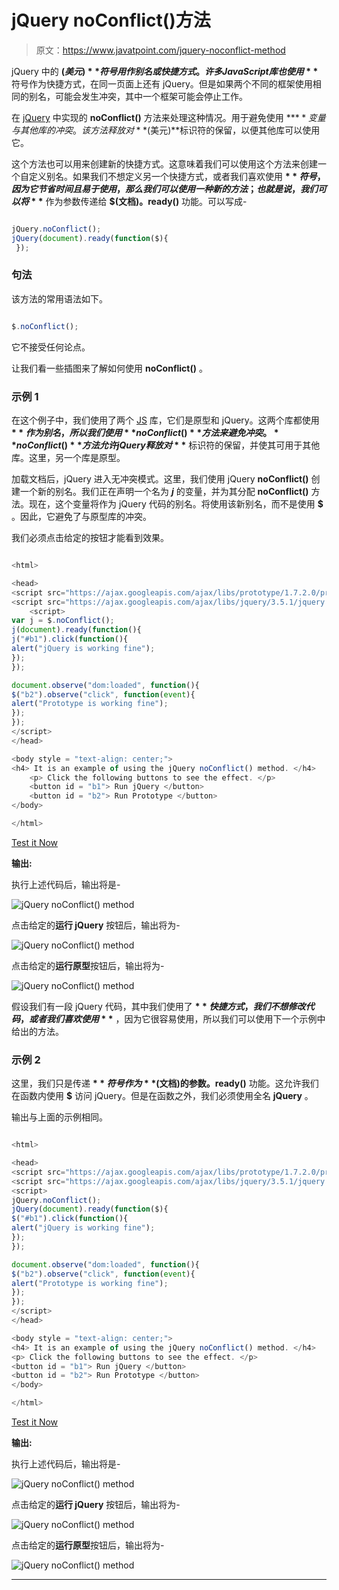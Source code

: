 # jQuery noConflict()方法

> 原文：<https://www.javatpoint.com/jquery-noconflict-method>

jQuery 中的 **$(美元)**符号用作别名或快捷方式。许多 JavaScript 库也使用 **$** 符号作为快捷方式，在同一页面上还有 jQuery。但是如果两个不同的框架使用相同的别名，可能会发生冲突，其中一个框架可能会停止工作。

在 [jQuery](https://www.javatpoint.com/jquery-tutorial) 中实现的 **noConflict()** 方法来处理这种情况。用于避免使用 **$** 变量与其他库的冲突。该方法释放对 **$(美元)**标识符的保留，以便其他库可以使用它。

这个方法也可以用来创建新的快捷方式。这意味着我们可以使用这个方法来创建一个自定义别名。如果我们不想定义另一个快捷方式，或者我们喜欢使用 **$** 符号，因为它节省时间且易于使用，那么我们可以使用一种新的方法；也就是说，我们可以将 **$** 作为参数传递给 **$(文档)。ready()** 功能。可以写成-

```js

jQuery.noConflict();
jQuery(document).ready(function($){
 });

```

### 句法

该方法的常用语法如下。

```js

$.noConflict();

```

它不接受任何论点。

让我们看一些插图来了解如何使用 **noConflict()** 。

### 示例 1

在这个例子中，我们使用了两个 [JS](https://www.javatpoint.com/javascript-tutorial) 库，它们是原型和 jQuery。这两个库都使用 **$** 作为别名，所以我们使用 **noConflict()** 方法来避免冲突。 **noConflict()** 方法允许 jQuery 释放对 **$** 标识符的保留，并使其可用于其他库。这里，另一个库是原型。

加载文档后，jQuery 进入无冲突模式。这里，我们使用 jQuery **noConflict()** 创建一个新的别名。我们正在声明一个名为 ***j*** 的变量，并为其分配 **noConflict()** 方法。现在，这个变量将作为 jQuery 代码的别名。将使用该新别名，而不是使用 **$** 。因此，它避免了与原型库的冲突。

我们必须点击给定的按钮才能看到效果。

```js

<html> 

<head> 
<script src="https://ajax.googleapis.com/ajax/libs/prototype/1.7.2.0/prototype.js"></script>
<script src="https://ajax.googleapis.com/ajax/libs/jquery/3.5.1/jquery.min.js"></script>
	<script> 
var j = $.noConflict();
j(document).ready(function(){
j("#b1").click(function(){
alert("jQuery is working fine");
});
});

document.observe("dom:loaded", function(){
$("b2").observe("click", function(event){
alert("Prototype is working fine");
});
});
</script>
</head> 

<body style = "text-align: center;"> 
<h4> It is an example of using the jQuery noConflict() method. </h4>
	<p> Click the following buttons to see the effect. </p>
	<button id = "b1"> Run jQuery </button> 
	<button id = "b2"> Run Prototype </button>
</body> 

</html> 

```

[Test it Now](https://www.javatpoint.com/oprweb/test.jsp?filename=jquery-noconflict-method1)

**输出:**

执行上述代码后，输出将是-

![jQuery noConflict() method](img/8814cba41b3144062c8865b16e811a01.png)

点击给定的**运行 jQuery** 按钮后，输出将为-

![jQuery noConflict() method](img/80b96f49756b6a6390fa34d1bb340989.png)

点击给定的**运行原型**按钮后，输出将为-

![jQuery noConflict() method](img/424256fca637ae1e6007ecaaae02e414.png)

假设我们有一段 jQuery 代码，其中我们使用了 **$** 快捷方式，我们不想修改代码，或者我们喜欢使用 **$** ，因为它很容易使用，所以我们可以使用下一个示例中给出的方法。

### 示例 2

这里，我们只是传递 **$** 符号作为 **$(文档)的参数。ready()** 功能。这允许我们在函数内使用 **$** 访问 jQuery。但是在函数之外，我们必须使用全名 **jQuery** 。

输出与上面的示例相同。

```js

<html>

<head>
<script src="https://ajax.googleapis.com/ajax/libs/prototype/1.7.2.0/prototype.js"></script>
<script src="https://ajax.googleapis.com/ajax/libs/jquery/3.5.1/jquery.min.js"></script>
<script>
jQuery.noConflict();
jQuery(document).ready(function($){
$("#b1").click(function(){
alert("jQuery is working fine");
});
});

document.observe("dom:loaded", function(){
$("b2").observe("click", function(event){
alert("Prototype is working fine");
});
});
</script>
</head>

<body style = "text-align: center;">
<h4> It is an example of using the jQuery noConflict() method. </h4>
<p> Click the following buttons to see the effect. </p>
<button id = "b1"> Run jQuery </button>
<button id = "b2"> Run Prototype </button>
</body>

</html>

```

[Test it Now](https://www.javatpoint.com/oprweb/test.jsp?filename=jquery-noconflict-method2)

**输出:**

执行上述代码后，输出将是-

![jQuery noConflict() method](img/2e720285484d0e92f0b31bfcf33590e1.png)

点击给定的**运行 jQuery** 按钮后，输出将为-

![jQuery noConflict() method](img/d4321c01a7143f837b5ba75ae786790b.png)

点击给定的**运行原型**按钮后，输出将为-

![jQuery noConflict() method](img/8b1c083fec744926d4e1ad9b38caa814.png)

* * *